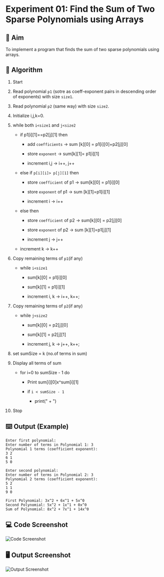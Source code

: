 # Experiment 01: Find the Sum of Two Sparse Polynomials using Arrays

## 🎯 Aim

To implement a program that finds the sum of two sparse polynomials using arrays.

## 📝 Algorithm

1. Start

2. Read polynomial `p1` (sotre as coeff-exponent pairs in descending order of exponents) with size `size1`.

3. Read polynomial `p2` (same way) with size `size2`.

4. Initialize i,j,k=0.

5. while both `i<size1` and `j<size2`

   - if p1[i][1]==p2[j][1] then

     - add `coefficients` → sum [k][0] = p1[i][0]+p2[j][0]

     - store `exponent` → sum[k][1]= p1[i][1]

     - increment i,j → i++, j++

   - else if `p[i][i]> p[j][1]` then

     - store `coefficient` of p1 → sum[k][0] = p1[i][0]

     - store `exponent` of p1 → sum [k][1]=p1[i][1]

     - increment i → i++

   - else then

     - store `coefficient` of p2 → sum[k][0] = p2[j][0]

     - store `exponent` of p2 → sum [k][1]=p1[j][1]

     - increment j → j++

   - increment k → k++

6. Copy remaining terms of `p1`(if any)

   - while `i<size1`

     - sum[k][0] = p1[i][0]

     - sum[k][1] = p1[i][1]

     - increment i, k → i++, k++;

7. Copy remaining terms of `p2`(if any)

   - while `j<size2`

     - sum[k][0] = p2[j][0]

     - sum[k][1] = p2[j][1]

     - increment j, k → j++, k++;

8. set sumSize = k (no.of terms in sum)

9. Display all terms of sum

   - for i=0 to sumSize - 1 do

     - Print sum[i][0]x^sum[i][1]

     - if `i < sumSize - 1`

       - print(" + ")

10. Stop

## ⌨️ Output (Example)

```
Enter first polynomial:
Enter number of terms in Polynomial 1: 3
Polynomial 1 terms (coefficient exponent):
3 2
6 1
5 0

Enter second polynomial:
Enter number of terms in Polynomial 2: 3
Polynomial 2 terms (coefficient exponent):
5 2
1 1
9 0

First Polynomial: 3x^2 + 6x^1 + 5x^0
Second Polynomial: 5x^2 + 1x^1 + 0x^0
Sum of Polynomial: 8x^2 + 7x^1 + 14x^0
```

## 💻 Code Screenshot

![Code Screenshot](screenshots/code.png)

## 🖥️ Output Screenshot

![Output Screenshot](screenshots/output.png)